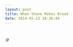 ```yaml
---
layout: post
title: When Shane Makes Bread
date: 2014-05-23 18:36:49
---
```

<a href="//blog.phpizza.com/assets/2014-05-23-10-27-56.jpg"><img src="//blog.phpizza.com/assets/2014-05-23-10-27-56-sm.jpg" loading="lazy" alt></a>

<a href="//blog.phpizza.com/assets/2014-05-23-10-27-41.jpg"><img src="//blog.phpizza.com/assets/2014-05-23-10-27-41-sm.jpg" loading="lazy" alt></a>

:P
